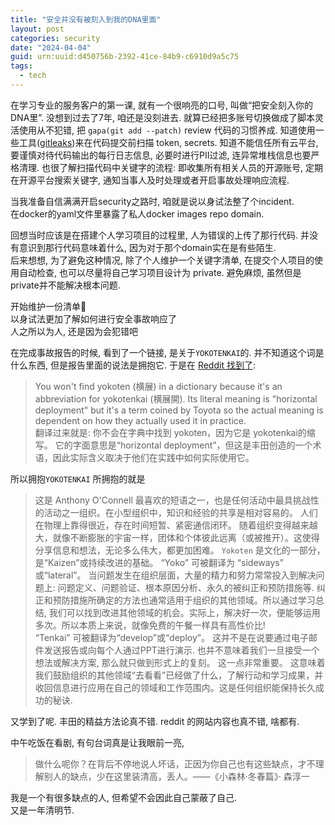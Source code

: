 ```yaml
---
title: "安全并没有被刻入到我的DNA里面"
layout: post
categories: security
date: "2024-04-04"
guid: urn:uuid:d450756b-2392-41ce-84b9-c6910d9a5c75
tags:
  - tech
---
```


在学习专业的服务客户的第一课, 就有一个很响亮的口号, 叫做“把安全刻入你的DNA里”. 没想到过去了7年, 咱还是没刻进去. 就算已经把多账号切换做成了脚本灵活使用从不犯错, 把 `gapa(git add --patch)` review 代码的习惯养成.
知道使用一些工具([gitleaks](https://github.com/gitleaks/gitleaks))来在代码提交前扫描 token, secrets. 知道不能信任所有云平台, 要谨慎对待代码输出的每行日志信息, 必要时进行PII过滤, 
连异常堆栈信息也要严格清理. 也很了解扫描代码中关键字的流程: 即收集所有相关人员的开源账号, 定期在开源平台搜索关键字, 通知当事人及时处理或者开启事故处理响应流程.      
  
当我准备自信满满开启security之路时, 咱就是说以身试法整了个incident.  
在docker的yaml文件里暴露了私人docker images repo domain.  

回想当时应该是在搭建个人学习项目的过程里, 人为错误的上传了那行代码. 并没有意识到那行代码意味着什么, 因为对于那个domain实在是有些陌生.  
后来想想, 为了避免这种情况, 除了个人维护一个关键字清单, 在提交个人项目的使用自动检查, 也可以尽量将自己学习项目设计为 private. 避免麻烦, 虽然但是private并不能解决根本问题.  

开始维护一份清单🧾  
以身试法更加了解如何进行安全事故响应了  
人之所以为人, 还是因为会犯错吧

在完成事故报告的时候, 看到了一个链接, 是关于`YOKOTENKAI`的. 并不知道这个词是什么东西, 但是报告里面的说法是拥抱它. 于是在 [Reddit 找到了](https://www.reddit.com/r/translator/comments/5uhgvt/japanese_english_what_does_yokoten_means/):    
> You won't find yokoten (横展) in a dictionary because it's an abbreviation for yokotenkai (横展開). Its literal meaning is "horizontal deployment" but it's a term coined by Toyota so the actual meaning is dependent on how they actually used it in practice.  
翻译过来就是: 
> 你不会在字典中找到 yokoten，因为它是 yokotenkai的缩写。 它的字面意思是“horizontal deployment”，但这是丰田创造的一个术语，因此实际含义取决于他们在实践中如何实际使用它。

所以拥抱`YOKOTENKAI` 所拥抱的就是  
> 这是 Anthony O'Connell 最喜欢的短语之一，也是任何活动中最具挑战性的活动之一组织。在小型组织中，知识和经验的共享是相对容易的。 人们在物理上靠得很近，存在时间短暂、紧密通信闭环。
> 随着组织变得越来越大，就像不断膨胀的宇宙一样，团体和个体彼此远离（或被推开）。这使得分享信息和想法，无论多么伟大，都更加困难。 `Yokoten` 是文化的一部分，是“Kaizen”或持续改进的基础。
> “Yoko” 可被翻译为 “sideways” 或“lateral”。 当问题发生在组织层面，大量的精力和努力常常投入到解决问题上: 问题定义、问题验证、根本原因分析、永久的被纠正和预防措施等. 
> 纠正和预防措施所确定的方法也通常适用于组织的其他领域。所以通过学习总结, 我们可以找到改进其他领域的机会。实际上，解决好一次，便能够运用多次。所以本质上来说，就像免费的午餐一样具有高性价比!  
> “Tenkai” 可被翻译为“develop”或“deploy”。 这并不是在说要通过电子邮件发送报告或向每个人通过PPT进行演示. 也并不意味着我们一旦接受一个想法或解决方案, 那么就只做到形式上的复刻。 这一点非常重要。
> 这意味着我们鼓励组织的其他领域“去看看”已经做了什么，了解行动和学习成果，并收回信息进行应用在自己的领域和工作范围内。这是任何组织能保持长久成功的秘诀.

又学到了呢. 丰田的精益方法论真不错. reddit 的网站内容也真不错, 啥都有.  

中午吃饭在看剧, 有句台词真是让我眼前一亮, 
> 做什么呢你？在背后不停地说人坏话，正因为你自己也有这些缺点，才不理解别人的缺点，少在这里装清高，丢人。——《小森林·冬春篇》· 森淳一

我是一个有很多缺点的人, 但希望不会因此自己蒙蔽了自己.  
又是一年清明节.

